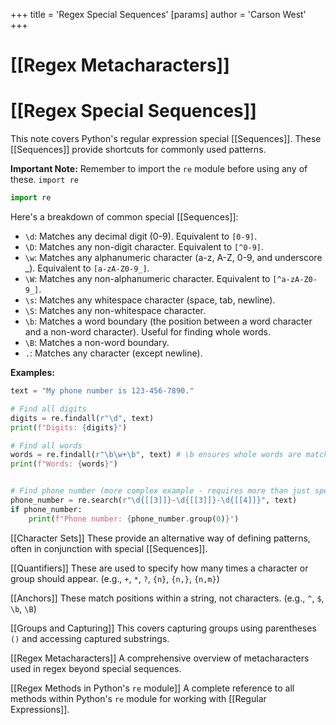 +++
 title = 'Regex Special Sequences'
[params]
	author = 'Carson West'
+++
# [[Regex Metacharacters]]
# [[Regex Special Sequences]] 
This note covers Python's regular expression special [[Sequences]].  These [[Sequences]] provide shortcuts for commonly used patterns.

**Important Note:** Remember to import the `re` module before using any of these.  `import re`

```python
import re
```

Here's a breakdown of common special [[Sequences]]:

* `\d`: Matches any decimal digit (0-9).  Equivalent to `[0-9]`.
* `\D`: Matches any non-digit character. Equivalent to `[^0-9]`.
* `\w`: Matches any alphanumeric character (a-z, A-Z, 0-9, and underscore _). Equivalent to `[a-zA-Z0-9_]`.
* `\W`: Matches any non-alphanumeric character. Equivalent to `[^a-zA-Z0-9_]`.
* `\s`: Matches any whitespace character (space, tab, newline).
* `\S`: Matches any non-whitespace character.
* `\b`: Matches a word boundary (the position between a word character and a non-word character).  Useful for finding whole words.
* `\B`: Matches a non-word boundary.
* `.`: Matches any character (except newline).

**Examples:**

```python
text = "My phone number is 123-456-7890."

# Find all digits
digits = re.findall(r"\d", text)
print(f"Digits: {digits}")

# Find all words
words = re.findall(r"\b\w+\b", text) # \b ensures whole words are matched
print(f"Words: {words}")


# Find phone number (more complex example - requires more than just special sequences)
phone_number = re.search(r"\d{[[3]]}-\d{[[3]]}-\d{[[4]]}", text)
if phone_number:
    print(f"Phone number: {phone_number.group(0)}")
```

[[Character Sets]]  These provide an alternative way of defining patterns, often in conjunction with special [[Sequences]].

[[Quantifiers]]  These are used to specify how many times a character or group should appear.  (e.g., `+`, `*`, `?`, `{n}`, `{n,}`, `{n,m}`)

[[Anchors]]  These match positions within a string, not characters. (e.g., `^`, ` $ `, `\b`, `\B`)

[[Groups and Capturing]]  This covers capturing groups using parentheses `()` and accessing captured substrings.

[[Regex Metacharacters]] A comprehensive overview of metacharacters used in regex beyond special sequences.

[[Regex Methods in Python's `re` module]] A complete reference to all methods within Python's `re` module for working with [[Regular Expressions]].
